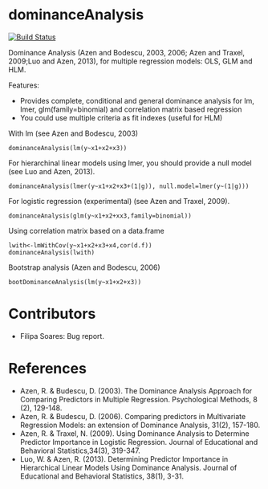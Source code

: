 dominanceAnalysis
=================

[![Build Status](https://travis-ci.org/clbustos/dominanceAnalysis.svg?branch=master)](https://travis-ci.org/clbustos/dominanceAnalysis)

Dominance Analysis (Azen and Bodescu, 2003, 2006; Azen and Traxel, 2009;Luo and Azen, 2013), for multiple regression models: OLS, GLM and HLM.

Features:
- Provides complete, conditional and general dominance analysis for lm, lmer, glm(family=binomial) and correlation matrix based regression
- You could use multiple criteria as fit indexes (useful for HLM)

With lm (see Azen and Bodescu, 2003) 

    dominanceAnalysis(lm(y~x1+x2+x3))
    
For hierarchinal linear models using lmer, you should provide a null model (see Luo and Azen, 2013).

    dominanceAnalysis(lmer(y~x1+x2+x3+(1|g)), null.model=lmer(y~(1|g)))

For logistic regression (experimental) (see Azen and Traxel, 2009).
    
    dominanceAnalysis(glm(y~x1+x2+xx3,family=binomial))
    

Using correlation matrix based on a data.frame

    lwith<-lmWithCov(y~x1+x2+x3+x4,cor(d.f))
    dominanceAnalysis(lwith)

Bootstrap analysis (Azen and Bodescu, 2006)

    bootDominanceAnalysis(lm(y~x1+x2+x3))

Contributors
============

* Filipa Soares: Bug report.

References
==========
- Azen, R. & Budescu, D. (2003). The Dominance Analysis Approach for Comparing Predictors in Multiple Regression. Psychological Methods, 8 (2), 129-148.
- Azen, R. & Budescu, D. (2006). Comparing predictors in Multivariate Regression Models: an extension of Dominance Analysis, 31(2), 157-180.
- Azen, R. & Traxel, N. (2009). Using Dominance Analysis to Determine Predictor Importance in Logistic Regression. Journal of Educational and Behavioral Statistics,34(3), 319-347.
- Luo, W. & Azen, R. (2013). Determining Predictor Importance in Hierarchical Linear Models Using Dominance Analysis. Journal of Educational and Behavioral Statistics, 38(1), 3-31.

